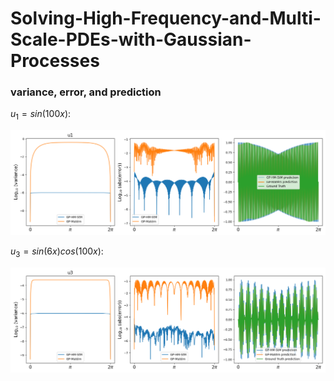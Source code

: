 # Solving-High-Frequency-and-Multi-Scale-PDEs-with-Gaussian-Processes

### variance, error, and prediction

$u_1=sin(100x)$:

![Figure for u1](u1.png)

$u_3=sin(6x)cos(100x)$:

![Figure for u2](u3.png)

